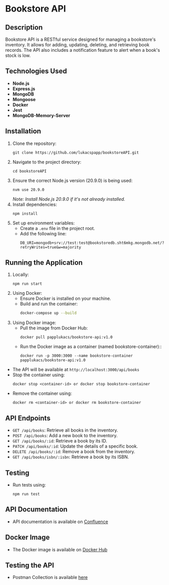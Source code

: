 
# Bookstore API

## Description
Bookstore API is a RESTful service designed for managing a bookstore's inventory. It allows for adding, updating, deleting, and retrieving book records. The API also includes a notification feature to alert when a book's stock is low.

## Technologies Used
- **Node.js**
- **Express.js**
- **MongoDB**
- **Mongoose**
- **Docker**
- **Jest**
- **MongoDB-Memory-Server**

## Installation
1. Clone the repository:
   ```
   git clone https://github.com/lukacspapp/bookstoreAPI.git
   ```
2. Navigate to the project directory:
   ```
   cd bookstoreAPI
   ```
3. Ensure the correct Node.js version (20.9.0) is being used:
   ```
   nvm use 20.9.0
   ```
   _Note: Install Node.js 20.9.0 if it's not already installed._
4. Install dependencies:
   ```
   npm install
   ```
5. Set up environment variables:
   - Create a `.env` file in the project root.
   - Add the following line:
     ```
     DB_URI=mongodb+srv://test:test@bookstoredb.sht6mkg.mongodb.net/?retryWrites=true&w=majority
     ```

## Running the Application
1. Locally:
   ```
   npm run start
   ```
2. Using Docker:
   - Ensure Docker is installed on your machine.
   - Build and run the container:
     ```sh
     docker-compose up --build
     ```
3. Using Docker image:
   - Pull the image from Docker Hub:
     ```
     docker pull papplukacs/bookstore-api:v1.0
     ```
   - Run the Docker image as a container (named bookstore-container)::
     ```
     docker run -p 3000:3000 --name bookstore-container papplukacs/bookstore-api:v1.0
     ```
  - The API will be available at `http://localhost:3000/api/books`
  - Stop the container using:
    ```
    docker stop <container-id> or docker stop bookstore-container
    ```
  - Remove the container using:
    ```
    docker rm <container-id> or docker rm bookstore-container
    ```


## API Endpoints
- `GET /api/books`: Retrieve all books in the inventory.
- `POST /api/books`: Add a new book to the inventory.
- `GET /api/books/:id`: Retrieve a book by its ID.
- `PATCH /api/books/:id`: Update the details of a specific book.
- `DELETE /api/books/:id`: Remove a book from the inventory.
- `GET /api/books/isbn/:isbn`: Retrieve a book by its ISBN.

## Testing
- Run tests using:
  ```
  npm run test
  ```

## API Documentation
- API documentation is available on [Confluence](https://papplukacs.atlassian.net/wiki/spaces/BSA/overview)

## Docker Image
- The Docker image is available on [Docker Hub](https://hub.docker.com/r/papplukacs/bookstore-api)

## Testing the API
- Postman Collection is available [here](https://github.com/lukacspapp/bookstoreAPI/blob/master/BookstoreAPI.postman_collection.json)